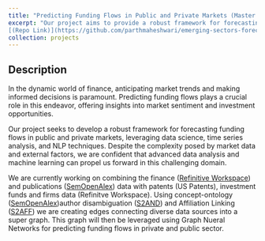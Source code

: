 ```yaml
---
title: "Predicting Funding Flows in Public and Private Markets (Master's Capstone Project)"
excerpt: "Our project aims to provide a robust framework for forecasting funding flows in public and private markets by harnessing the power of data science, time series analysis, and NLP. 
[(Repo Link)](https://github.com/parthmaheshwari/emerging-sectors-forecast.git)<br>"
collection: projects
---
```


## Description
In the dynamic world of finance, anticipating market trends and making informed decisions is paramount. Predicting funding flows plays a crucial role in this endeavor, offering insights into market sentiment and investment opportunities.

Our project seeks to develop a robust framework for forecasting funding flows in public and private markets, leveraging data science, time series analysis, and NLP techniques. Despite the complexity posed by market data and external factors, we are confident that advanced data analysis and machine learning can propel us forward in this challenging domain.

We are currently working on combining the finance ([Refinitive Workspace](https://www.lseg.com/en/data-analytics/products/workspace?utm_content=Brand%20Product-Tier%208-G-EN-ALL&utm_source=google&utm_medium=cpc&utm_campaign=748916_TradingSolutionsBrandProductPaidSearch&elqCampaignId=20682&utm_term=refinitiv%20workspace&gad_source=1&gclid=CjwKCAiA3JCvBhA8EiwA4kujZsl275_KoIr0SGptVf3kz-SIniPcakLJnoiDzHsWW83a_Mr-Zih-tBoCVE0QAvD_BwE&gclsrc=aw.ds)) and publications ([SemOpenAlex](https://semopenalex.org/resource/semopenalex:UniversalSearch)) data with patents (US Patents), investment funds and firms data (Refinitve Workspace). Using concept-ontology ([SemOpenAlex](https://semopenalex.org/resource/semopenalex:UniversalSearch?semanticSearch-sem-open-alex-universal-search=N4IgziBcoNZQbAGhANyiEyAmB7dYYcxIBhHAOwGMBTABwBcQBfJoA))author disambiguation ([S2AND](https://github.com/allenai/S2AND)) and Affiliation Linking ([S2AFF](https://github.com/allenai/S2AFF)) we are creating edges connecting diverse data sources into a super graph. This graph will then be leveraged using Graph Nueral Networks for predicting funding flows in private and public sector.